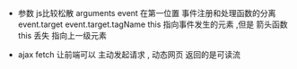 - 参数  js比较松散  arguments
event  在第一位置   事件注册和处理函数的分离
event.target    event.target.tagName
this 指向事件发生的元素 ,但是 箭头函数this 丢失  指向上一级元素

- ajax fetch  让前端可以    主动发起请求 , 动态网页
返回的是可读流